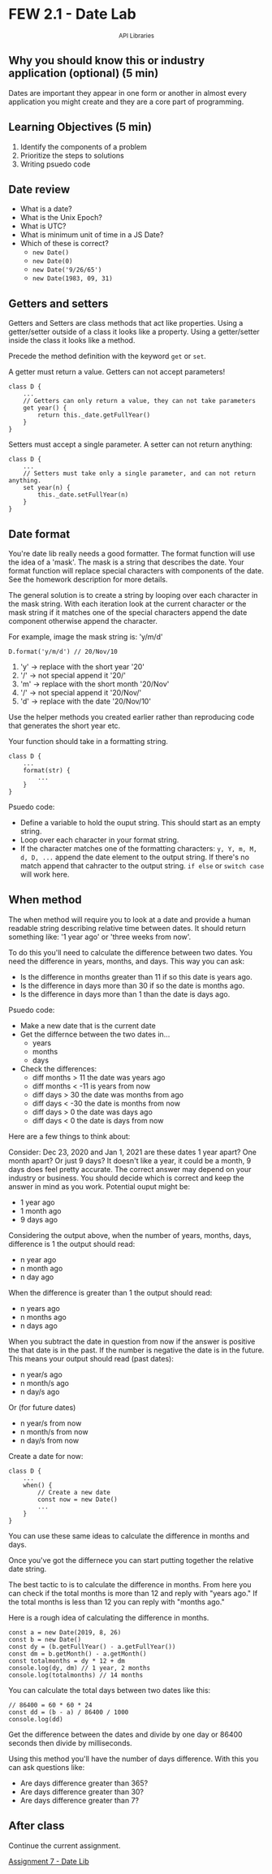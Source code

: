 <!-- .slide: data-background="./Images/header.svg" data-background-repeat="none" data-background-size="40% 40%" data-background-position="center 10%" class="header" -->
# FEW 2.1 - Date Lab

<small style="display:block;text-align:center">API Libraries</small>

<!-- Put a link to the slides so that students can find them -->

<!-- ➡️ [**Slides**](/Syllabus-Template/Slides/Lesson1.html ':ignore') -->

<!-- > -->

## Why you should know this or industry application (optional) (5 min)

Dates are important they appear in one form or another in almost every application you might create and they are a core part of programming. 

## Learning Objectives (5 min)

1. Identify the components of a problem
1. Prioritize the steps to solutions
1. Writing psuedo code

## Date review

- What is a date?
- What is the Unix Epoch?
- What is UTC? 
- What is minimum unit of time in a JS Date?
- Which of these is correct?	
	- `new Date()`
	- `new Date(0)`
	- `new Date('9/26/65')`
	- `new Date(1983, 09, 31)`

## Getters and setters

Getters and Setters are class methods that act like properties. Using a getter/setter outside of a class it looks like a property. Using a getter/setter inside the class it looks like a method. 

Precede the method definition with the keyword `get` or `set`. 

A getter must return a value. Getters can not accept parameters! 

```JS 
class D {
	...
	// Getters can only return a value, they can not take parameters
	get year() {
		return this._date.getFullYear()
	}
}
```

Setters must accept a single parameter. A setter can not return anything:

```JS 
class D {
	...
	// Setters must take only a single parameter, and can not return anything.
	set year(n) {
		this._date.setFullYear(n)
	}
}
```

## Date format

You're date lib really needs a good formatter. The format function will use the idea of a 'mask'. The mask is a string that describes the date. Your format function will replace special characters with components of the date. See the homework description for more details. 

The general solution is to create a string by looping over each character in the mask string. With each iteration look at the current character or the mask string if it matches one of the special characters append the date component otherwise append the character. 

For example, image the mask string is: 'y/m/d'

`D.format('y/m/d') // 20/Nov/10`

1. 'y' -> replace with the short year '20'
2. '/' -> not special append it '20/'
3. 'm' -> replace with the short month '20/Nov'
4. '/' -> not special append it '20/Nov/'
5. 'd' -> replace with the date '20/Nov/10'

Use the helper methods you created earlier rather than reproducing code that generates the short year etc. 

Your function should take in a formatting string. 

```JS
class D {
	...
	format(str) {
		...
	}
}
```

Psuedo code: 

- Define a variable to hold the ouput string. This should start as an empty string.
- Loop over each character in your format string.
- If the character matches one of the formatting characters: `y, Y, m, M, d, D, ...` append the date element to the output string. If there's no match append that cahracter to the output string. `if else` or `switch case` will work here. 

## When method 

The when method will require you to look at a date and provide a human readable string describing relative time between dates. It should return something like: '1 year ago' or 'three weeks from now'. 

To do this you'll need to calculate the difference between two dates. You need the difference in years, months, and days. This way you can ask:

- Is the difference in months greater than 11 if so this date is years ago.
- Is the difference in days more than 30 if so the date is months ago.
- Is the difference in days more than 1 than the date is days ago.

Psuedo code: 

- Make a new date that is the current date
- Get the differnce between the two dates in...
	- years
	- months
	- days
- Check the differences: 
	- diff months > 11 the date was years ago
	- diff months < -11 is years from now
	- diff days > 30 the date was months from ago
	- diff days < -30 the date is months from now 
	- diff days > 0 the date was days ago
	- diff days < 0 the date is days from now

Here are a few things to think about: 

Consider: Dec 23, 2020 and Jan 1, 2021 are these dates 1 year apart? One month apart? Or just 9 days? It doesn't like a year, it could be a month, 9 days does feel pretty accurate. The correct answer may depend on your industry or business. You should decide which is correct and keep the answer in mind as you work. Potential ouput might be: 

- 1 year ago
- 1 month ago
- 9 days ago

Considering the output above, when the number of years, months, days, difference is 1 the output should read: 

- n year ago
- n month ago
- n day ago

When the difference is greater than 1 the output should read: 

- n years ago
- n months ago
- n days ago

When you subtract the date in question from now if the answer is positive the that date is in the past. If the number is negative the date is in the future. This means your output should read (past dates): 

- n year/s ago
- n month/s ago
- n day/s ago

Or (for future dates)

- n year/s from now
- n month/s from now
- n day/s from now

Create a date for now: 

```JS
class D {
	...
	when() {
		// Create a new date
		const now = new Date()
		...
	}
}
```

You can use these same ideas to calculate the difference in months and days. 

Once you've got the differnece you can start putting together the relative date string. 

The best tactic to is to calculate the difference in months. From here you can check if the total months is more than 12 and reply with "years ago." If the total months is less than 12 you can reply with "months ago." 

Here is a rough idea of calculating the difference in months. 

```JS
const a = new Date(2019, 8, 26)
const b = new Date()
const dy = (b.getFullYear() - a.getFullYear())
const dm = b.getMonth() - a.getMonth()
const totalmonths = dy * 12 + dm
console.log(dy, dm) // 1 year, 2 months
console.log(totalmonths) // 14 months
```

You can calculate the total days between two dates like this: 

```JS
// 86400 = 60 * 60 * 24
const dd = (b - a) / 86400 / 1000
console.log(dd)
```

Get the difference between the dates and divide by one day or 86400 seconds then divide by milliseconds. 

Using this method you'll have the number of days difference. With this you can ask questions like: 

- Are days difference greater than 365?
- Are days difference greater than 30?
- Are days difference greater than 7?

## After class 

Continue the current assignment.

[Assignment 7 - Date Lib](../assignments/assignment-07.md)
